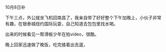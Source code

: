 10月8日补

下午三点，外公就坐飞机回南昌了，我亲自带了好好整个下午加晚上，小伙子非常有趣，在银泰城纽约国际玩耍，自己知道去包包里找水喝。

出来的时候看见一帮滑板少年在拍video，很酷。

晚上回家迅速做了晚饭，吃完接着出去遛，